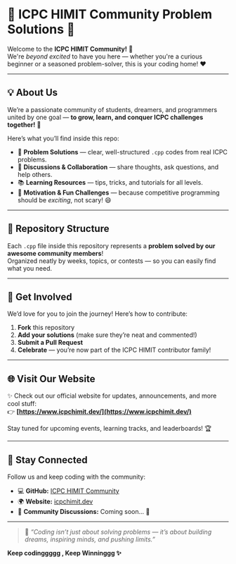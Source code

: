 # 🌟 ICPC HIMIT Community Problem Solutions 🎉  

Welcome to the **ICPC HIMIT Community!** 🚀  
We're *beyond excited* to have you here — whether you're a curious beginner or a seasoned problem-solver, this is your coding home! ❤️  

---

## 💡 About Us  

We’re a passionate community of students, dreamers, and programmers united by one goal — **to grow, learn, and conquer ICPC challenges together!** 💪  

Here’s what you’ll find inside this repo:
- 🧠 **Problem Solutions** — clear, well-structured `.cpp` codes from real ICPC problems.  
- 💬 **Discussions & Collaboration** — share thoughts, ask questions, and help others.  
- 📚 **Learning Resources** — tips, tricks, and tutorials for all levels.  
- 🎯 **Motivation & Fun Challenges** — because competitive programming should be *exciting*, not scary! 😄  

---

## 📂 Repository Structure  

Each `.cpp` file inside this repository represents a **problem solved by our awesome community members**!  
Organized neatly by weeks, topics, or contests — so you can easily find what you need.  


---

## 🤝 Get Involved  

We’d love for you to join the journey! Here’s how to contribute:  

1.  **Fork** this repository  
2. **Add your solutions** (make sure they’re neat and commented!)  
3. **Submit a Pull Request**  
4.  **Celebrate** — you’re now part of the ICPC HIMIT contributor family!  

---

## 🌐 Visit Our Website  

✨ Check out our official website for updates, announcements, and more cool stuff:  
👉 **[https://www.icpchimit.dev/](https://www.icpchimit.dev/)**  

Stay tuned for upcoming events, learning tracks, and leaderboards! 🏆  

---

## 🔗 Stay Connected  

Follow us and keep coding with the community:  
- 💻 **GitHub:** [ICPC HIMIT Community](https://github.com/codestcode/himitclub)  
- 🌍 **Website:** [icpchimit.dev](https://www.icpchimit.dev/)  
- 💬 **Community Discussions:** Coming soon... 👀  

---

> 💬 *“Coding isn’t just about solving problems — it’s about building dreams, inspiring minds, and pushing limits.”*  

**Keep codinggggg , Keep Winninggg ✨**
